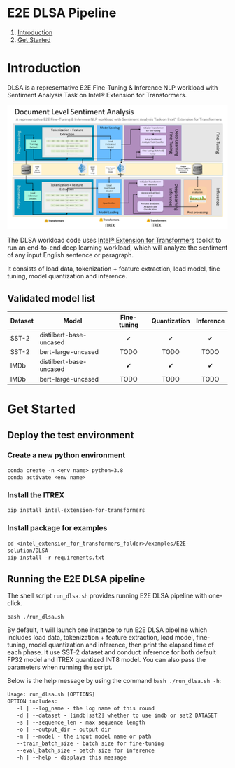 E2E DLSA Pipeline
============
1. [Introduction](#introduction)
2. [Get Started](#get-started)



# Introduction
DLSA is a representative E2E Fine-Tuning & Inference NLP workload with Sentiment Analysis Task on Intel® Extension for Transformers.
<br>

<img src="./dlsa_itrex.png">
<br>

The DLSA workload code uses [Intel® Extension for Transformers](https://github.com/intel-innersource/frameworks.ai.models.intel-models/tree/develop/quickstart/language_modeling/pytorch/bert_large/inference/cpu) toolkit to run an end-to-end deep learning workload, which will analyze the sentiment of any input English sentence or paragraph.

It consists of load data, tokenization + feature extraction, load model, fine tuning, model quantization and inference.

## Validated model list

| Dataset | Model                   | Fine-tuning | Quantization | Inference |
| ------- | ----------------------- | :---------: | :----------: | :-------: |
| SST-2   | distilbert-base-uncased |  &#10004;   |   &#10004;   | &#10004;  |
| SST-2   | bert-large-uncased      |    TODO     |     TODO     |   TODO    |
| IMDb    | distilbert-base-uncased |  &#10004;   |   &#10004;   | &#10004;  |
| IMDb    | bert-large-uncased      |    TODO     |     TODO     |   TODO    |


# Get Started
## Deploy the test environment

### Create a new python environment
```shell
conda create -n <env name> python=3.8
conda activate <env name>
```
### Install the ITREX
```shell
pip install intel-extension-for-transformers
```

### Install package for examples
```shell
cd <intel_extension_for_transformers_folder>/examples/E2E-solution/DLSA
pip install -r requirements.txt
```


## Running the E2E DLSA pipeline
The shell script `run_dlsa.sh` provides running E2E DLSA pipeline with one-click.

```shell
bash ./run_dlsa.sh
```
By default, it will launch one instance to run E2E DLSA pipeline which includes load data, tokenization + feature extraction, load model, fine-tuning, model quantization and inference, then print the elapsed time of each phase. It use SST-2 dataset and conduct inference for both default FP32 model and ITREX quantized INT8 model. You can also pass the parameters when running the script.

Below is the help message by using the command `bash ./run_dlsa.sh -h`:

```shell
Usage: run_dlsa.sh [OPTIONS]
OPTION includes:
   -l | --log_name - the log name of this round
   -d | --dataset - [imdb|sst2] whether to use imdb or sst2 DATASET
   -s | --sequence_len - max sequence length
   -o | --output_dir - output dir
   -m | --model - the input model name or path
   --train_batch_size - batch size for fine-tuning
   --eval_batch_size - batch size for inference
   -h | --help - displays this message
```